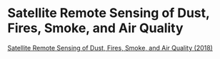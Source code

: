 
# Satellite Remote Sensing of Dust, Fires, Smoke, and Air Quality

[Satellite Remote Sensing of Dust, Fires, Smoke, and Air Quality (2018)](https://appliedsciences.nasa.gov/join-mission/training/english/arset-satellite-remote-sensing-dust-fires-smoke-and-air-quality)
